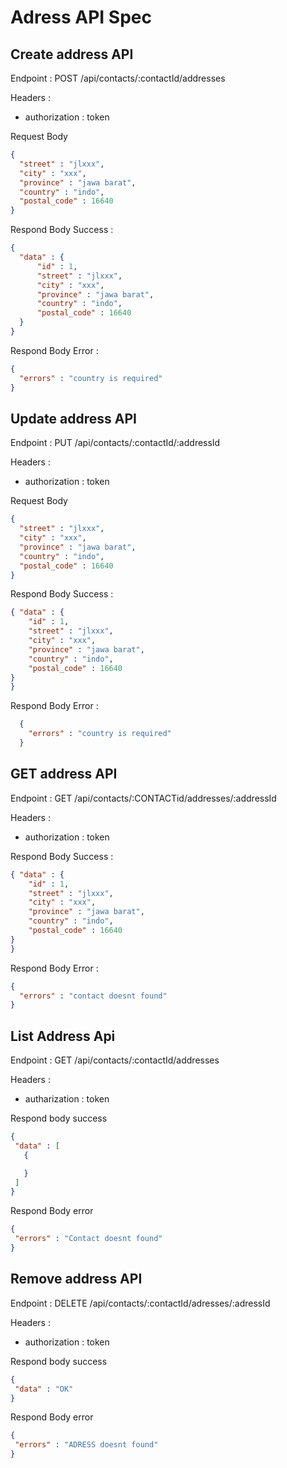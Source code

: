 # Adress API Spec

## Create address API
Endpoint : POST /api/contacts/:contactId/addresses 

Headers :
- authorization : token

Request Body
```json
{
  "street" : "jlxxx",
  "city" : "xxx",
  "province" : "jawa barat",
  "country" : "indo",
  "postal_code" : 16640
}
```

Respond Body Success :
```json
{
  "data" : {
      "id" : 1,
      "street" : "jlxxx",
      "city" : "xxx",
      "province" : "jawa barat",
      "country" : "indo",
      "postal_code" : 16640
  }
}
```

Respond Body Error :
```json
{
  "errors" : "country is required"
}
```

## Update address API
Endpoint : PUT /api/contacts/:contactId/:addressId 

Headers :
- authorization : token

Request Body
```json
{
  "street" : "jlxxx",
  "city" : "xxx",
  "province" : "jawa barat",
  "country" : "indo",
  "postal_code" : 16640
}
```

Respond Body Success :
```json
{ "data" : {
    "id" : 1,
    "street" : "jlxxx",
    "city" : "xxx",
    "province" : "jawa barat",
    "country" : "indo",
    "postal_code" : 16640
}
}
```


Respond Body Error :
```json
  {
    "errors" : "country is required"
  }
```


## GET address API
Endpoint : GET /api/contacts/:CONTACTid/addresses/:addressId

Headers :
- authorization : token



Respond Body Success :
```json
{ "data" : {
    "id" : 1,
    "street" : "jlxxx",
    "city" : "xxx",
    "province" : "jawa barat",
    "country" : "indo",
    "postal_code" : 16640
}
}
```
Respond Body Error :
```json
{
  "errors" : "contact doesnt found"
}
```

## List Address Api
  Endpoint : GET /api/contacts/:contactId/addresses
  
  Headers :
  - autharization : token

 Respond body success
 ```json
 {
  "data" : [
    {

    }
  ]
 }
 ```
 Respond Body error
 ```json
 {
  "errors" : "Contact doesnt found"
 }
 ```

 ## Remove address API
 Endpoint : DELETE /api/contacts/:contactId/adresses/:adressId

 Headers :
 - authorization : token

 Respond body success 
 ```json
 {
  "data" : "OK"
 }
 ```
  Respond Body error
 ```json
 {
  "errors" : "ADRESS doesnt found"
 }
 ```

